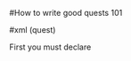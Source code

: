 #How to write good quests 101

#xml (quest)

<?xml version = "1.0"?>
<class>
   <dialog id = "0">
      <content>Chcesz questa?</content>
      <ans>2</ans>
      <q>0</q>
      <answer>TAK</answer>
      <id>0</id>
      <leadsTo>1</leadsTo>
      <answer>NIE</answer>
      <id>1</id>
      <leadsTo>2</leadsTo>
   </dialog>
   <dialog id = "1">
      <content>Bierz questa</content>
      <ans>1</ans>
      <q>1</q>
      <answer>Bywaj</answer>
      <id>0</id>
      <leadsTo>1</leadsTo>
	  <questID>1</questID>
	  <t>2</t>
	  <taskID>0</taskID>
	  <title>Pokonaj zbojcow</title>
	  <description>Pod miastem kryja sie grozni zbuje, mozesz ich pokonac przy pomocy miecza</description>
      <toDo>5</toDo>
      <doItemID>6</doItemID>
      <state>kill</state>
	  <taskID>1</taskID>
	  <title>Zbierz ziiola</title>
	  <description>Kazdy bohater potrzebuje potionow leczniczych</description>
      <toDo>6</toDo>
      <doItemID>12</doItemID>
      <state>collect</state>
   </dialog>
   <dialog id = "2">
      <content>To nie dostaniesz</content>
      <ans>1</ans>
      <q>0</q>
      <answer>Bywaj</answer>
      <id>0</id>
      <leadsTo>1</leadsTo>
      <q>0</q>
   </dialog>
</class>



First you must declare  <dialog> i=with its id (its local number so start from 0 and go on)

Next you give it a <content>
Next how many answers will be ? <ans>
If it will be any quest? <q> -- 0 if no, 1 if yes
Answer content <answer>
answer id <id> -- remember to start from 0
where answer leads (to which dialog) <leadsTo>
Quest global ID <questID>
number of tasks in quest <t>
task ID <taskID>
title of task <title>
description of task <description>
How many things player have to do <toDo>
item/entity global ID, which player had to interact with <doItemID>
doState enum for now there is 2 states kill and collect if you have more ideas msg me <state>

#Doc ver 0.7

#Author JG